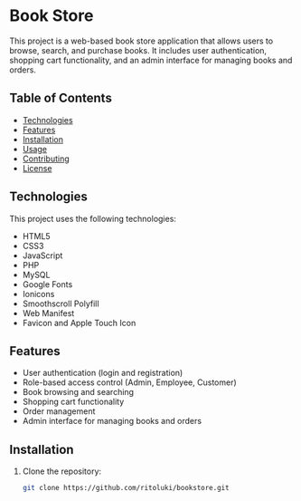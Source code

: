 # Book Store

This project is a web-based book store application that allows users to browse, search, and purchase books. It includes user authentication, shopping cart functionality, and an admin interface for managing books and orders.

## Table of Contents

- [Technologies](#technologies)
- [Features](#features)
- [Installation](#installation)
- [Usage](#usage)
- [Contributing](#contributing)
- [License](#license)

## Technologies

This project uses the following technologies:

- HTML5
- CSS3
- JavaScript
- PHP
- MySQL
- Google Fonts
- Ionicons
- Smoothscroll Polyfill
- Web Manifest
- Favicon and Apple Touch Icon

## Features

- User authentication (login and registration)
- Role-based access control (Admin, Employee, Customer)
- Book browsing and searching
- Shopping cart functionality
- Order management
- Admin interface for managing books and orders

## Installation

1. Clone the repository:
   ```bash
   git clone https://github.com/ritoluki/bookstore.git
